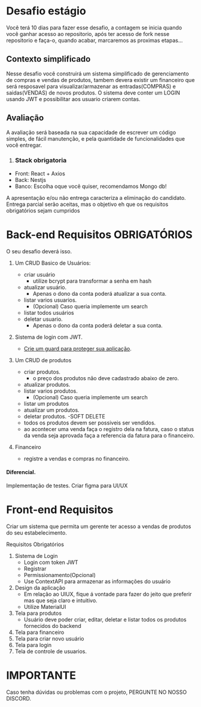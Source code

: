 # Desafio estágio

Você terá 10 dias para fazer esse desafio, a contagem se inicia quando você ganhar acesso ao repositorio, após ter acesso de fork nesse repositorio e faça-o, quando acabar, marcaremos as proximas etapas...

## Contexto simplificado

Nesse desafio você construirá um sistema simplificado de gerenciamento de compras e vendas de produtos, tambem devera existir um financeiro que será resposavel para visualizar/armazenar as entradas(COMPRAS) e saidas(VENDAS) de novos produtos.
O sistema deve conter um LOGIN usando JWT e possibilitar aos usuario criarem contas.

## Avaliação

A avaliação será baseada na sua capacidade de escrever um código simples, de fácil manutenção, e pela quantidade de funcionalidades que você entregar.

1. ### Stack obrigatoria

- Front: React + Axios
- Back: Nestjs
- Banco: Escolha oque você quiser, recomendamos Mongo db!
  
A apresentação e/ou não entrega caracteriza a eliminação do candidato.
Entrega parcial serão aceitas, mas o objetivo eh que os requisitos obrigatórios sejam
cumpridos

# Back-end Requisitos OBRIGATÓRIOS

O seu desafio deverá isso.

1. Um CRUD Basico de Usuários:
   - criar usuário
     - utilize bcrypt para transformar a senha em hash
   - atualizar usuário.
      - Apenas o dono da conta poderá atualizar a sua conta.
   - listar varios usuarios.
     - (Opcional) Caso queria implemente um search
   - listar todos usuários
   - deletar usuario.
     - Apenas o dono da conta poderá deletar a sua conta.
       
2. Sistema de login com JWT.
   - [Crie um guard para proteger sua aplicação](https://docs.nestjs.com/guards).
3. Um CRUD de produtos
   - criar produtos.
     - o preço dos produtos não deve cadastrado abaixo de zero.
   - atualizar produtos.
   - listar varios produtos.
     - (Opcional) Caso queria implemente um search
   - listar um produtos
   - atualizar um produtos.
   - deletar produtos.
        -SOFT DELETE
   - todos os produtos devem ser possiveis ser vendidos.
   - ao acontecer uma venda faça o registro dela na fatura, caso o status da venda seja aprovada faça a referencia da fatura para o financeiro.
4. Financeiro
   - registre a vendas e compras no financeiro.

#### Diferencial.

Implementação de testes.
Criar figma para UI/UX

# Front-end Requisitos

Criar um sistema que permita um gerente ter acesso a vendas de produtos do seu estabelecimento.

Requisitos Obrigatórios

1. Sistema de Login
   - Login com token JWT
   - Registrar
   - Permissionamento(Opcional)
   - Use ContextAPI para armazenar as informações do usuário
2. Design da aplicação
   - Em relação ao UIUX, fique á vontade para fazer do jeito que preferir mas que seja claro e intuitivo.
   - Utilize MaterialUI
3. Tela para produtos
   - Usuário deve poder criar, editar, deletar e listar todos os produtos fornecidos do backend
4. Tela para financeiro
5. Tela para criar novo usuário
6. Tela para login
7. Tela de controle de usuarios.

# IMPORTANTE

Caso tenha dúvidas ou problemas com o projeto, PERGUNTE NO NOSSO DISCORD.
